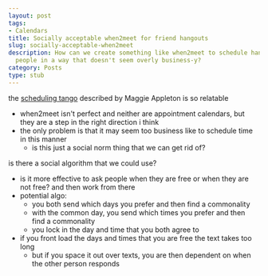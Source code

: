 ```yaml
---
layout: post
tags:
- Calendars
title: Socially acceptable when2meet for friend hangouts
slug: socially-acceptable-when2meet
description: How can we create something like when2meet to schedule hangouts with
  people in a way that doesn't seem overly business-y?
category: Posts
type: stub
---
```


the [scheduling tango](https://maggieappleton.com/speculative-events) described by Maggie Appleton is so relatable
* when2meet isn't perfect and neither are appointment calendars, but they are a step in the right direction i think
* the only problem is that it may seem too business like to schedule time in this manner
    * is this just a social norm thing that we can get rid of?

is there a social algorithm that we could use?
* is it more effective to ask people when they are free or when they are not free? and then work from there
* potential algo:
    * you both send which days you prefer and then find a commonality
    * with the common day, you send which times you prefer and then find a commonality
    * you lock in the day and time that you both agree to
* if you front load the days and times that you are free the text takes too long
    * but if you space it out over texts, you are then dependent on when the other person responds
